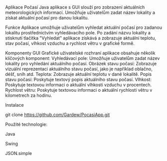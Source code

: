 Aplikace Počasí
Java aplikace s GUI slouží pro zobrazení aktuálních meteorologických informací. Umožňuje uživatelům zadat název lokality a získat aktuální počasí pro danou lokalitu.

Funkce
Aplikace umožňuje uživatelům vyhledat aktuální počasí pro zadanou lokalitu prostřednictvím vyhledávacího pole. 
Po zadání názvu lokality a stisknutí tlačítka "Vyhledat" aplikace získává a zobrazuje aktuální teplotu, stav počasí, vlhkost vzduchu a rychlost větru v grafické formě.

Komponenty GUI
Grafické uživatelské rozhraní aplikace obsahuje několik klíčových komponent:
Vyhledávací pole: Umožňuje uživatelům zadat název lokality pro vyhledání aktuálního počasí.
Obrázek stavu počasí: Zobrazuje vizuální reprezentaci aktuálního stavu počasí, jako je například oblačno, déšť, sníh atd.
Teplota: Zobrazuje aktuální teplotu v dané lokalitě.
Popis stavu počasí: Poskytuje textový popis aktuálního stavu počasí.
Vlhkost: Poskytuje textovou informaci o aktuální vlhkosti vzduchu v procentech.
Rychlost větru: Poskytuje textovou informaci o aktuální rychlosti větru v kilometrech za hodinu.

Instalace

git clone https://github.com/Gardew/PocasiApp.git


Použité technologie:

Java

Swing

JSON.simple 

